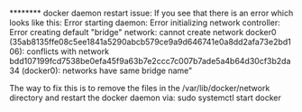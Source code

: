 ******** docker daemon restart issue:
If you see that there is an error which looks like this: 
Error starting daemon: Error initializing network controller: Error creating default \"bridge\" network: cannot create network docker0 (35ab8135ffe08c5ee1841a5290abcb579ce9a9d646741e0a8dd2afa73e2bd106): conflicts with network bdd107199fcd7538be0efa45f9a63b7e2ccc7c007b7ade5a4b64d30cf3b2da34 (docker0): networks have same bridge name"

The way to fix this is to remove the files in the /var/lib/docker/network directory and restart the docker daemon via:
sudo systemctl start docker